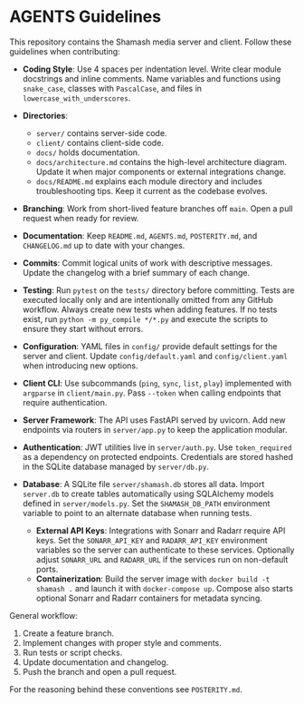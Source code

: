 # AGENTS Guidelines

This repository contains the Shamash media server and client.
Follow these guidelines when contributing:

- **Coding Style**: Use 4 spaces per indentation level. Write clear module
  docstrings and inline comments. Name variables and functions using
  `snake_case`, classes with `PascalCase`, and files in `lowercase_with_underscores`.
- **Directories**:
  - `server/` contains server-side code.
  - `client/` contains client-side code.
  - `docs/` holds documentation.
  - `docs/architecture.md` contains the high-level architecture diagram. Update
    it when major components or external integrations change.
  - `docs/README.md` explains each module directory and includes troubleshooting
    tips. Keep it current as the codebase evolves.
- **Branching**: Work from short-lived feature branches off `main`. Open a
  pull request when ready for review.
- **Documentation**: Keep `README.md`, `AGENTS.md`, `POSTERITY.md`, and
  `CHANGELOG.md` up to date with your changes.
- **Commits**: Commit logical units of work with descriptive messages. Update
  the changelog with a brief summary of each change.
- **Testing**: Run `pytest` on the `tests/` directory before committing.
  Tests are executed locally only and are intentionally omitted from any GitHub
  workflow. Always create new tests when adding features. If no tests exist,
  run `python -m py_compile */*.py` and execute the scripts to ensure they start
  without errors.
- **Configuration**: YAML files in `config/` provide default settings for the
  server and client. Update `config/default.yaml` and `config/client.yaml` when
  introducing new options.
- **Client CLI**: Use subcommands (`ping`, `sync`, `list`, `play`) implemented
  with `argparse` in `client/main.py`. Pass `--token` when calling endpoints
  that require authentication.
- **Server Framework**: The API uses FastAPI served by uvicorn. Add new
  endpoints via routers in `server/app.py` to keep the application modular.
- **Authentication**: JWT utilities live in `server/auth.py`. Use
  `token_required` as a dependency on protected endpoints. Credentials are
 stored hashed in the SQLite database managed by `server/db.py`.
- **Database**: A SQLite file `server/shamash.db` stores all data. Import
  `server.db` to create tables automatically using SQLAlchemy models defined in
  `server/models.py`. Set the `SHAMASH_DB_PATH` environment variable to point to
  an alternate database when running tests.

  - **External API Keys**: Integrations with Sonarr and Radarr require API keys.
    Set the `SONARR_API_KEY` and `RADARR_API_KEY` environment variables so the
    server can authenticate to these services. Optionally adjust `SONARR_URL` and
    `RADARR_URL` if the services run on non-default ports.
  - **Containerization**: Build the server image with `docker build -t shamash .`
    and launch it with `docker-compose up`. Compose also starts optional Sonarr
    and Radarr containers for metadata syncing.

General workflow:
1. Create a feature branch.
2. Implement changes with proper style and comments.
3. Run tests or script checks.
4. Update documentation and changelog.
5. Push the branch and open a pull request.

For the reasoning behind these conventions see `POSTERITY.md`.
